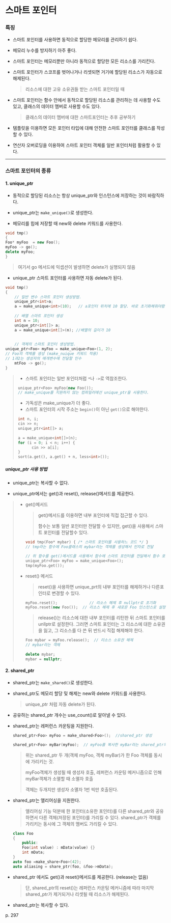 # 스마트 포인터

### 특징

- 스마트 포인터를 사용하면 동적으로 할당한 메모리를 관리하기 쉽다.

- 메모리 누수를 방지하기 아주 좋다. 

- 스마트 포인터는 메모리뿐만 아니라 동적으로 할당한 모든 리소스를 가리킨다.

- 스마트 포인터가 스코프를 벗어나거나 리셋되면 거기에 할당된 리소스가 자동으로 해제된다. 

  > 리소스에 대한 고유 소유권들 받는 스마트 포인터일 때

- 스마트 포인터는 함수 안에서 동적으로 할당된 리소스를 관리하는 데 사용할 수도 있고, 클래스의 데이터 멤버로 사용할 수도 있다.

  > 클래스의 데이터 멤버에 대한 스마트포인터는 추후 공부하기

- 템플릿을 이용하면 모든 포인터 타입에 대해 안전한 스마트 포인터를 클래스를 작성할 수 있다.

- 연산자 오버로딩을 이용하여 스마트 포인터 객체를 일반 포인터처럼 활용할 수 있다.

---



### 스마트 포인터의 종류

#### 1. unique_ptr

- 동적으로 할당된 리소스는 항상 unique_ptr와 인스턴스에 저장하는 것이 바람직하다.

- unique_ptr는 `make_unique()`로 생성한다.

- 메모리를 힙에 저장할 때 new와 delete 키워드를 사용한다.

```c++
void tmp()
{
Foo* myFoo  = new Foo();
myFoo -> go();
delete myFoo;
}
```

> 여기서 go 메서드에 익셉션이 발생하면 delete가 실행되지 않음

- unique_ptr 스마트 포인터를 사용하면 자동 delete가 된다.

```c++
void tmp()
{
    // 일반 변수 스마트 포인터 생성방법.
    unique_ptr<int>a;
    a = make_unique<int>(10);   // a포인터 위치에 10 할당. 바로 초기화해줘야함 
    
    // 배열 스마트 포인터 생성
    int n = 10;
    unique_ptr<int[]> a;
	a = make_unique<int[]>(n); //배열의 길이가 10
    
    
    // 객체의 스마트 포인터 생성방법. 
unique_ptr<Foo> myFoo = make_unique<Foo>(1, 2); 
// Foo의 객체를 생성 (make_nuique 키워드 적용) 
// 1과2는 생성자의 매개변수에 전달할 인수
    mtFoo -> go(); 
}
```

> - 스마트 포인터는 일반 포인터처럼 `*`나 `->`로 역참조한다.
>
> ```c++
> unique_ptr<Foo> myFoo(new Foo());
> // make_unique를 지원하지 않는 컴파일러에선 unique_ptr을 사용한다.
> ```
>
> - 가독성은 make_unique가 더 좋다.
> - 스마트 포인터의 시작 주소는 `begin()`이 아닌 `get()`으로 해야한다.
>
> ```c++
> int n, i; 
> cin >> n;
> unique_ptr<int[]> a;
> 	
> a = make_unique<int[]>(n);
> for (i = 0; i < n; i++) {
> 		cin >> a[i];
> }
> sort(a.get(), a.get() + n, less<int>());
> ```
>
> 



##### unique_ptr 사용 방법

- unique_ptr는 복사할 수 없다.

- unique_ptr에서는 get()과 reset(), release()메서드를 제공한다.

> - get()메서드
>
>   > get()메서드를 이용하면 내부 포인터에 직접 접근할 수 있다.
>   >
>   > 함수는 보통 일반 포인터만 전달할 수 있지만, get()을 사용해서 스마트 포인터를 전달할수 있다.
>
>   ```c++
>   void tmp(Foo* mybar) { /* 스마트 포인터를 사용하느 코드 */ }       
>   // tmp라는 함수에 Foo클래스의 mybar라는 객체를 생성해서 인자로 전달
>   
>   // 위 함수를 get()메서드를 사용해서 함수에 스마트 포인터를 전달해서 함수 호출
>   unique_ptr<Foo> myFoo = make_unique<Foo>();
>   tmp(myFoo.get());
>   ```
>
> 
>
> - reset() 메서드
>
>   > reset()을 사용하면 unique_prt의 내부 포인터를 해제하거나 다른포인터로 변경할 수 있다.
>
>   ```c++
>   myFoo.reset();				// 리소스 해제 후 nullptr로 초기화
>   myFoo.reset(new Foo());  // 리소스 해제 후 새로운 Foo 인스턴스로 설정
>   ```
>
>   >release()는 리소스에 대한 내부 포인터를 리턴한 뒤 스마트 포인터를 unllptr로 설정한다.  그러면 스마트 포인터는 그 리소스에 대한 소유권을 잃고, 그 리소스를 다 쓴 뒤 반드시 직접 해제해야 한다.
>
>   ```c++
>   Foo mybar = myFoo.release();  // 리소스 소유권 해체
>   // mybar라는 객체 
>    
>   delete mybar;
>   mybar = nullptr;
>   ```
>
> 



#### 2. shared_ptr 

- shared_ptr는 `make_shared()`로 생성한다.

- shared_ptr도 메모리 할당 및 해제는 new와 delete 키워드를 사용한다.

  > unique_ptr 처럼 자동 delete가 된다.

- 공유하는 shared_ptr 개수는 use_count()로 알아낼 수 있다.

- shared_ptr는 레퍼런스 카운팅을 지원한다.

  ```c++
  shared_ptr<Foo> myFoo = make_shared<Foo>();  //shared_ptr 생성
  
  shared_ptr<Foo> myBar(myFoo);  // myFoo를 복사한 myBar라는 shared_ptr의 복제 생성자
  ```

  > 위는 shared_ptr 두 개(객체 myFoo, 객체 myBar)가 한 Foo 객체를 동시에 가리키는 것. 
  >
  > myFoo객체가 생성될 때 생성자 호출, 레퍼런스 카운팅 메커니즘으로 인해 myBar객체가 소멸할 때 소멸자 호출       
  >
  > 객체는 두개지만 생성자 소멸자 1번 씩만 호출된다.

- shared_ptr는 앨리어싱을 지원한다.

  > 앨리어싱 기능 덕분에 한 포인터(소유한 포인터)를 다른 shared_ptr와 공유하면서 다른 객체(저장된 포인터)를 가리킬 수 있다.  shared_ptr가 객체를 가리키는 동시에 그 객체의 멤버도 가리킬 수 있다.

  ```c++
  class Foo
  {
      public:
      Foo(int value) : mData(value) {}
      int mData;
  } 
  auto foo =make_share<Foo>(42);
  auto aliasing = share_ptr(foo, &foo->mData);
  ```

- shared_ptr 에서도 get()과 reset()메서드를 제공한다. (release는 없음)

  > 단, shared_ptr의 reset()는 레퍼런스 카운팅 메커니즘에 따라 마지막 shared_ptr가 제거되거나 리셋될 때 리소스가 해제된다.

- shared_ptr는 복사할 수 있다.



p. 297

